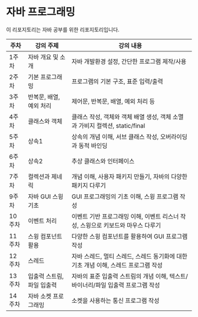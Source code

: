 # 자바 프로그래밍

이 리포지토리는 자바 공부를 위한 리포지토리입니다.

| 주차   | 강의 주제        | 강의 내용                                      |
| ------ | ---------------- | --------------------------------------------- |
| 1주차  | 자바 개요 및 소개  | 자바 개발환경 설정, 간단한 프로그램 제작/사용 |
| 2주차  | 기본 프로그래밍       | 프로그램의 기본 구조, 표준 입력/출력                 |
| 3주차  | 반복문, 배열, 예외 처리 | 제어문, 반복문, 배열, 예외 처리 등                    |
| 4주차  | 클래스와 객체        | 클래스 작성, 객체와 객체 배열 생성, 객체 소멸과 가비지 컬렉션, static/final |
| 5주차  | 상속1             | 상속의 개념 이해, 서브 클래스 작성, 오버라이딩과 동적 바인딩 |
| 6주차  | 상속2             | 추상 클래스와 인터페이스                          |
| 7주차  | 컬렉션과 제네릭       | 개념 이해, 사용자 패키지 만들기, 자바의 다양한 패키지 다루기 |
| 9주차  | 자바 GUI 스윙 기초    | GUI 프로그래밍의 기초 이해, 스윙 프로그램 작성         |
| 10주차 | 이벤트 처리         | 이벤트 기반 프로그래밍 이해, 이벤트 리스너 작성, 스윙으로 키보드와 마우스 다루기 |
| 11주차 | 스윙 컴포넌트 활용     | 다양한 스윙 컴포넌트를 활용하여 GUI 프로그램 작성       |
| 12주차 | 스레드             | 자바 스레드, 멀티 스레드, 스레드 동기화에 대한 기초 개념 이해, 스레드 프로그램 작성 |
| 13주차 | 입출력 스트림, 파일 입출력 | 자바의 표준 입출력 스트림의 개념 이해, 텍스트/바이너리/파일 입출력 프로그램 작성 |
| 14주차 | 자바 소켓 프로그래밍   | 소켓을 사용하는 통신 프로그램 작성                      |
